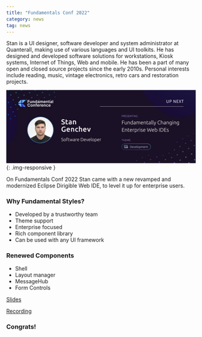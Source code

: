 ```yaml
---
title: "Fundamentals Conf 2022"
category: news
tag: news
---
```


Stan is a UI designer, software developer and system administrator at Quanterall, making use of various languages and UI toolkits. He has designed and developed software solutions for workstations, Kiosk systems, Internet of Things, Web and mobile. He has been a part of many open and closed source projects since the early 2010s. Personal interests include reading, music, vintage electronics, retro cars and restoration projects.

![Conference](Stan_FundamentalsConf_2022.jpeg){: .img-responsive }

On Fundamentals Conf 2022 Stan came with a new revamped and modernized Eclipse Dirigible Web IDE, to level it up for enterprise users.

### Why Fundamental Styles?

* Developed by a trustworthy team
* Theme support
* Enterprise focused
* Rich component library
* Can be used with any UI framework

### Renewed Components

* Shell
* Layout manager
* MessageHub
* Form Controls

[Slides](https://fundamentalconf.com/Stan-Fundamentally%20Changing%20Enterprise%20Web%20IDEs.pdf)

[Recording](https://www.youtube.com/watch?v=ZnXSchQhWT4)

### Congrats!
